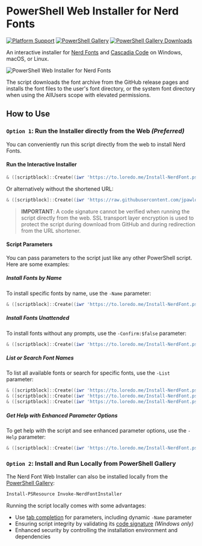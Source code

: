 # PowerShell Web Installer for Nerd Fonts

[![Platform Support](https://img.shields.io/badge/platform-Windows%20%7C%20macOS%20%7C%20Linux-blue)](#)
[![PowerShell Gallery](https://img.shields.io/powershellgallery/v/Invoke-NerdFontInstaller)](https://www.powershellgallery.com/packages/Invoke-NerdFontInstaller)
[![PowerShell Gallery Downloads](https://img.shields.io/powershellgallery/dt/Invoke-NerdFontInstaller)](https://www.powershellgallery.com/packages/Invoke-NerdFontInstaller)

An interactive installer for [Nerd Fonts](https://www.nerdfonts.com/) and [Cascadia Code](https://github.com/microsoft/cascadia-code) on Windows, macOS, or Linux.

![PowerShell Web Installer for Nerd Fonts](https://raw.githubusercontent.com/jpawlowski/nerd-fonts-installer-PS/main/images/nerd-fonts-installer.gif)

The script downloads the font archive from the GitHub release pages and installs the font files to
the user's font directory, or the system font directory when using the AllUsers scope with
elevated permissions.

## How to Use

### `Option 1`: Run the Installer directly from the Web _(Preferred)_

You can conveniently run this script directly from the web to install Nerd Fonts.

#### Run the Interactive Installer

```powershell
& ([scriptblock]::Create((iwr 'https://to.loredo.me/Install-NerdFont.ps1')))
```

Or alternatively without the shortened URL:

```powershell
& ([scriptblock]::Create((iwr 'https://raw.githubusercontent.com/jpawlowski/nerd-fonts-installer-PS/main/Invoke-NerdFontInstaller.ps1')))
```

> **IMPORTANT**: A code signature cannot be verified when running the script directly from the web.
> SSL transport layer encryption is used to protect the script during download from GitHub and during
> redirection from the URL shortener.

#### Script Parameters

You can pass parameters to the script just like any other PowerShell script. Here are some examples:

##### Install Fonts by Name

To install specific fonts by name, use the `-Name` parameter:

```powershell
& ([scriptblock]::Create((iwr 'https://to.loredo.me/Install-NerdFont.ps1'))) -Name hack, heavy-data
```

##### Install Fonts Unattended

To install fonts without any prompts, use the `-Confirm:$false` parameter:

```powershell
& ([scriptblock]::Create((iwr 'https://to.loredo.me/Install-NerdFont.ps1'))) -Name hack, heavy-data -Confirm:$false
```

##### List or Search Font Names

To list all available fonts or search for specific fonts, use the `-List` parameter:

```powershell
& ([scriptblock]::Create((iwr 'https://to.loredo.me/Install-NerdFont.ps1'))) -List All
& ([scriptblock]::Create((iwr 'https://to.loredo.me/Install-NerdFont.ps1'))) -List hack
& ([scriptblock]::Create((iwr 'https://to.loredo.me/Install-NerdFont.ps1'))) -List cas*
```

##### Get Help with Enhanced Parameter Options

To get help with the script and see enhanced parameter options, use the `-Help` parameter:

```powershell
& ([scriptblock]::Create((iwr 'https://to.loredo.me/Install-NerdFont.ps1'))) -Help ?
```

### `Option 2`: Install and Run Locally from PowerShell Gallery

The Nerd Font Web Installer can also be installed locally from the [PowerShell Gallery](https://www.powershellgallery.com/packages/Invoke-NerdFontInstaller):

```powershell
Install-PSResource Invoke-NerdFontInstaller
```

Running the script locally comes with some advantages:

- Use [tab completion](https://learn.microsoft.com/en-us/powershell/scripting/learn/shell/tab-completion) for parameters, including dynamic `-Name` parameter
- Ensuring script integrity by validating its [code signature](https://learn.microsoft.com/en-us/powershell/module/microsoft.powershell.core/about/about_signing) _(Windows only)_
- Enhanced security by controlling the installation environment and dependencies
